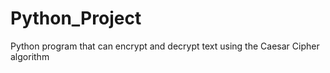 # Python_Project
Python program that can encrypt and decrypt text using the Caesar Cipher algorithm
